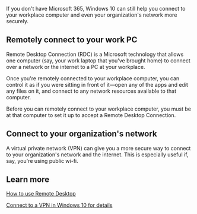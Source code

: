 If you don't have Microsoft 365, Windows 10 can still help you connect to your workplace computer and even your organization's network more securely.

## Remotely connect to your work PC
Remote Desktop Connection (RDC) is a Microsoft technology that allows one computer (say, your work laptop that you've brought home) to connect over a network or the internet to a PC at your workplace.

Once you're remotely connected to your workplace computer, you can control it as if you were sitting in front of it—open any of the apps and edit any files on it, and connect to any network resources available to that computer.  

Before you can remotely connect to your workplace computer, you must be at that computer to set it up to accept a Remote Desktop Connection.

## Connect to your organization's network
A virtual private network (VPN) can give you a more secure way to connect to your organization's network and the internet. This is especially useful if, say, you're using public wi-fi.

## Learn more

[How to use Remote Desktop](https://support.microsoft.com/help/4028379/)

[Connect to a VPN in Windows 10 for details](https://support.microsoft.com/help/20510/windows-10-connect-to-vpn) 
